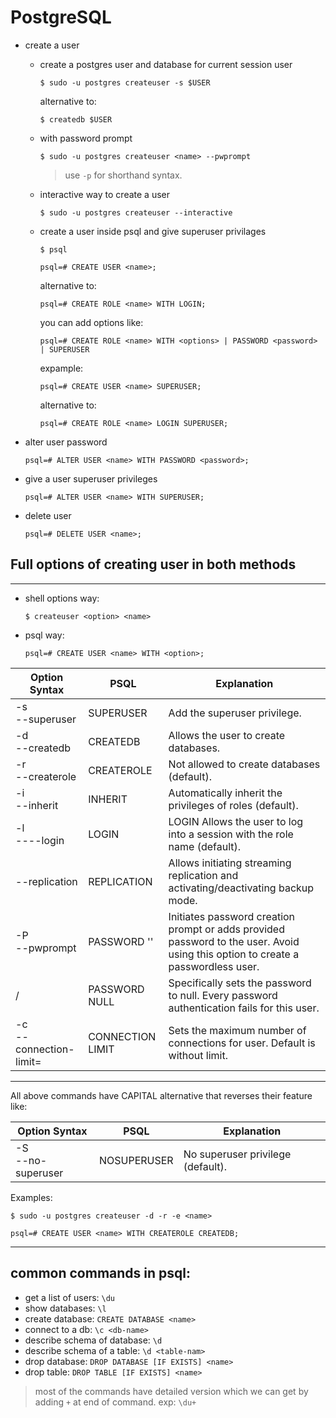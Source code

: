 # PostgreSQL

- create a user

  - create a postgres user and database for current session user

    ```shell
    $ sudo -u postgres createuser -s $USER
    ```

    alternative to:

    ```shell
    $ createdb $USER
    ```

  - with password prompt

    ```shell
    $ sudo -u postgres createuser <name> --pwprompt
    ```

    > use `-p` for shorthand syntax.

  - interactive way to create a user

    ```shell
    $ sudo -u postgres createuser --interactive
    ```

  - create a user inside psql and give superuser privilages

    ```shell
    $ psql
    ```

    ```postgres
    psql=# CREATE USER <name>;
    ```

    alternative to:

    ```postgres
    psql=# CREATE ROLE <name> WITH LOGIN;
    ```

    you can add options like:

    ```postgres
    psql=# CREATE ROLE <name> WITH <options> | PASSWORD <password> | SUPERUSER
    ```

    expample:

    ```postgres
    psql=# CREATE USER <name> SUPERUSER;
    ```

    alternative to:

    ```postgres
    psql=# CREATE ROLE <name> LOGIN SUPERUSER;
    ```

- alter user password

  ```postgres
  psql=# ALTER USER <name> WITH PASSWORD <password>;
  ```

- give a user superuser privileges

  ```postgres
  psql=# ALTER USER <name> WITH SUPERUSER;
  ```

- delete user

  ```postgres
  psql=# DELETE USER <name>;
  ```

## Full options of creating user in both methods

---

- shell options way:
  ```shell
  $ createuser <option> <name>
  ```
- psql way:
  ```postgres
  psql=# CREATE USER <name> WITH <option>;
  ```

| Option Syntax                                | PSQL                      | Explanation                                                                                                                      |
| -------------------------------------------- | ------------------------- | -------------------------------------------------------------------------------------------------------------------------------- |
| -s <br> --superuser                          | SUPERUSER                 | Add the superuser privilege.                                                                                                     |
| -d <br> --createdb                           | CREATEDB                  | Allows the user to create databases.                                                                                             |
| -r <br> --createrole                         | CREATEROLE                | Not allowed to create databases (default).                                                                                       |
| -i <br> --inherit                            | INHERIT                   | Automatically inherit the privileges of roles (default).                                                                         |
| -l <br> ----login                            | LOGIN                     | LOGIN Allows the user to log into a session with the role name (default).                                                        |
| --replication                                | REPLICATION               | Allows initiating streaming replication and activating/deactivating backup mode.                                                 |
| -P <br> --pwprompt                           | PASSWORD '<password>'     | Initiates password creation prompt or adds provided password to the user. Avoid using this option to create a passwordless user. |
| /                                            | PASSWORD NULL             | Specifically sets the password to null. Every password authentication fails for this user.                                       |
| -c <number> <br> --connection-limit=<number> | CONNECTION LIMIT <number> | Sets the maximum number of connections for user. Default is without limit.                                                       |

---

All above commands have CAPITAL alternative that reverses their feature like:

| Option Syntax          | PSQL        | Explanation                       |
| ---------------------- | ----------- | --------------------------------- |
| -S <br> --no-superuser | NOSUPERUSER | No superuser privilege (default). |

Examples:

```shell
$ sudo -u postgres createuser -d -r -e <name>
```

```postgres
psql=# CREATE USER <name> WITH CREATEROLE CREATEDB;
```

---

## common commands in psql:

- get a list of users: `\du`
- show databases: `\l`
- create database: `CREATE DATABASE <name>`
- connect to a db: `\c <db-name>`
- describe schema of database: `\d`
- describe schema of a table: `\d <table-nam>`
- drop database: `DROP DATABASE [IF EXISTS] <name>`
- drop table: `DROP TABLE [IF EXISTS] <name>`

> most of the commands have detailed version which we can get by adding `+` at end of command.
> exp: `\du+`
